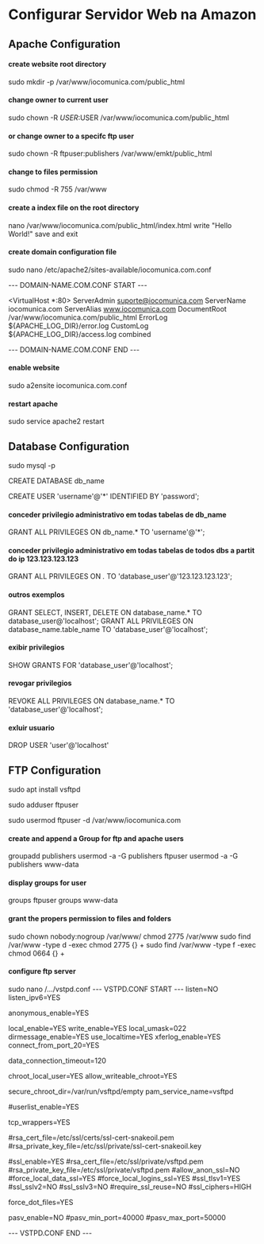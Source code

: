 # Configurar Servidor Web na Amazon

## Apache Configuration

#### create website root directory
sudo mkdir -p /var/www/iocomunica.com/public_html

#### change owner to current user
sudo chown -R $USER:$USER /var/www/iocomunica.com/public_html

#### or change owner to a specifc ftp user
sudo chown -R ftpuser:publishers /var/www/emkt/public_html

#### change to files permission
sudo chmod -R 755 /var/www

#### create a index file on the root directory
nano /var/www/iocomunica.com/public_html/index.html
write "Hello World!" save and exit
  
#### create domain configuration file
sudo nano /etc/apache2/sites-available/iocomunica.com.conf

--- DOMAIN-NAME.COM.CONF START ---

<VirtualHost *:80>
  ServerAdmin suporte@iocomunica.com
  ServerName iocomunica.com
  ServerAlias www.iocomunica.com
  DocumentRoot /var/www/iocomunica.com/public_html
  ErrorLog ${APACHE_LOG_DIR}/error.log
  CustomLog ${APACHE_LOG_DIR}/access.log combined
</VirtualHost>

--- DOMAIN-NAME.COM.CONF END ---


#### enable website 
sudo a2ensite iocomunica.com.conf

#### restart apache
sudo service apache2 restart



## Database Configuration

sudo mysql -p

CREATE DATABASE db_name

CREATE USER 'username'@'*' IDENTIFIED BY 'password';

#### conceder privilegio administrativo em todas tabelas de db_name
GRANT ALL PRIVILEGES ON db_name.* TO 'username'@'*';

#### conceder privilegio administrativo em todas tabelas de todos dbs a partit do ip 123.123.123.123
GRANT ALL PRIVILEGES ON *.* TO 'database_user'@'123.123.123.123';

#### outros exemplos
GRANT SELECT, INSERT, DELETE ON database_name.* TO database_user@'localhost';
GRANT ALL PRIVILEGES ON database_name.table_name TO 'database_user'@'localhost';

#### exibir privilegios
SHOW GRANTS FOR 'database_user'@'localhost';

#### revogar privilegios
REVOKE ALL PRIVILEGES ON database_name.* TO 'database_user'@'localhost';

#### exluir usuario
DROP USER 'user'@'localhost'


## FTP Configuration

sudo apt install vsftpd

sudo adduser ftpuser

sudo usermod ftpuser -d /var/www/iocomunica.com 


#### create and append a Group for ftp and apache users
groupadd publishers 
usermod -a -G publishers ftpuser
usermod -a -G publishers www-data

#### display groups for user
groups ftpuser
groups www-data



#### grant the propers permission to files and folders
sudo chown nobody:nogroup /var/www/
chmod 2775 /var/www
sudo find /var/www -type d -exec chmod 2775 {} +
sudo find /var/www -type f -exec chmod 0664 {} +


#### configure ftp server
sudo nano /.../vstpd.conf
--- VSTPD.CONF START ---
listen=NO
listen_ipv6=YES

anonymous_enable=YES

local_enable=YES
write_enable=YES
local_umask=022
dirmessage_enable=YES
use_localtime=YES
xferlog_enable=YES
connect_from_port_20=YES

data_connection_timeout=120

chroot_local_user=YES
allow_writeable_chroot=YES


secure_chroot_dir=/var/run/vsftpd/empty
pam_service_name=vsftpd

#userlist_enable=YES

tcp_wrappers=YES

#rsa_cert_file=/etc/ssl/certs/ssl-cert-snakeoil.pem
#rsa_private_key_file=/etc/ssl/private/ssl-cert-snakeoil.key

#ssl_enable=YES
#rsa_cert_file=/etc/ssl/private/vsftpd.pem
#rsa_private_key_file=/etc/ssl/private/vsftpd.pem
#allow_anon_ssl=NO
#force_local_data_ssl=YES
#force_local_logins_ssl=YES
#ssl_tlsv1=YES
#ssl_sslv2=NO
#ssl_sslv3=NO
#require_ssl_reuse=NO
#ssl_ciphers=HIGH

force_dot_files=YES

pasv_enable=NO
#pasv_min_port=40000
#pasv_max_port=50000

--- VSTPD.CONF END ---
